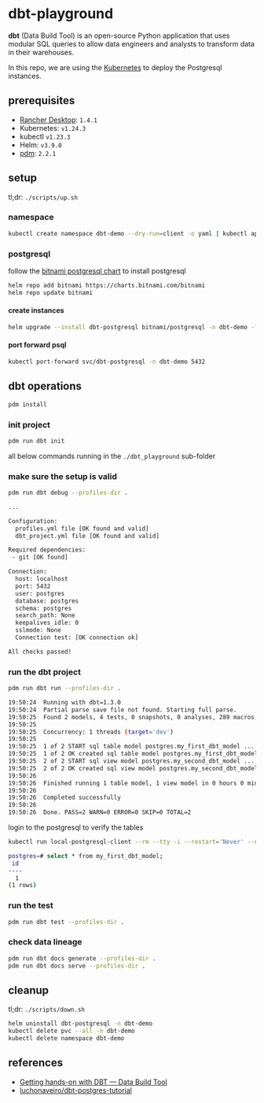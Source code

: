 # dbt-playground <!-- omit in toc -->

**dbt** (Data Build Tool) is an open-source Python application that uses modular SQL queries to allow data engineers and analysts to transform data in their warehouses.

In this repo, we are using the [Kubernetes](https://kubernetes.io/) to deploy the Postgresql instances.

## prerequisites

- [Rancher Desktop](https://github.com/rancher-sandbox/rancher-desktop): `1.4.1`
- Kubernetes: `v1.24.3`
- kubectl `v1.23.3`
- Helm: `v3.9.0`
- [pdm](https://github.com/pdm-project/pdm): `2.2.1`

## setup

tl;dr: `./scripts/up.sh`

### namespace

```sh
kubectl create namespace dbt-demo --dry-run=client -o yaml | kubectl apply -f -
```

### postgresql

follow the [bitnami postgresql chart](https://github.com/bitnami/charts/tree/master/bitnami/postgresql) to install postgresql

```sh
helm repo add bitnami https://charts.bitnami.com/bitnami
helm repo update bitnami
```

#### create instances

```sh
helm upgrade --install dbt-postgresql bitnami/postgresql -n dbt-demo -f postgresql/values.yaml
```

#### port forward psql

```sh
kubectl port-forward svc/dbt-postgresql -n dbt-demo 5432
```

## dbt operations

```sh
pdm install
```

### init project

```sh
pdm run dbt init
```

all below commands running in the `./dbt_playground` sub-folder

### make sure the setup is valid

```sh
pdm run dbt debug --profiles-dir .
```

```sh
...

Configuration:
  profiles.yml file [OK found and valid]
  dbt_project.yml file [OK found and valid]

Required dependencies:
 - git [OK found]

Connection:
  host: localhost
  port: 5432
  user: postgres
  database: postgres
  schema: postgres
  search_path: None
  keepalives_idle: 0
  sslmode: None
  Connection test: [OK connection ok]

All checks passed!
```

### run the dbt project

```sh
pdm run dbt run --profiles-dir .
```

```sh
19:50:24  Running with dbt=1.3.0
19:50:24  Partial parse save file not found. Starting full parse.
19:50:25  Found 2 models, 4 tests, 0 snapshots, 0 analyses, 289 macros, 0 operations, 0 seed files, 0 sources, 0 exposures, 0 metrics
19:50:25
19:50:25  Concurrency: 1 threads (target='dev')
19:50:25
19:50:25  1 of 2 START sql table model postgres.my_first_dbt_model ....................... [RUN]
19:50:25  1 of 2 OK created sql table model postgres.my_first_dbt_model .................. [SELECT 2 in 0.14s]
19:50:25  2 of 2 START sql view model postgres.my_second_dbt_model ....................... [RUN]
19:50:25  2 of 2 OK created sql view model postgres.my_second_dbt_model .................. [CREATE VIEW in 0.11s]
19:50:26
19:50:26  Finished running 1 table model, 1 view model in 0 hours 0 minutes and 0.76 seconds (0.76s).
19:50:26
19:50:26  Completed successfully
19:50:26
19:50:26  Done. PASS=2 WARN=0 ERROR=0 SKIP=0 TOTAL=2
```

login to the postgresql to verify the tables

```sh
kubectl run local-postgresql-client --rm --tty -i --restart='Never' --namespace dbt-demo --image docker.io/bitnami/postgresql:14.5.0-debian-11-r21 --env="PGPASSWORD=demo_password" --command -- psql --host dbt-postgresql -U postgres -d postgres -p 5432
```

```sh
postgres=# select * from my_first_dbt_model;
 id
----
  1
(1 rows)
```

### run the test

```sh
pdm run dbt test --profiles-dir .
```

### check data lineage

```sh
pdm run dbt docs generate --profiles-dir .
pdm run dbt docs serve --profiles-dir .
```

## cleanup

tl;dr: `./scripts/down.sh`

```sh
helm uninstall dbt-postgresql -n dbt-demo
kubectl delete pvc --all -n dbt-demo
kubectl delete namespace dbt-demo
```

## references

- [Getting hands-on with DBT — Data Build Tool](https://towardsdatascience.com/getting-hands-on-with-dbt-data-build-tool-a157d4151bbc)
- [luchonaveiro/dbt-postgres-tutorial](https://github.com/luchonaveiro/dbt-postgres-tutorial)
